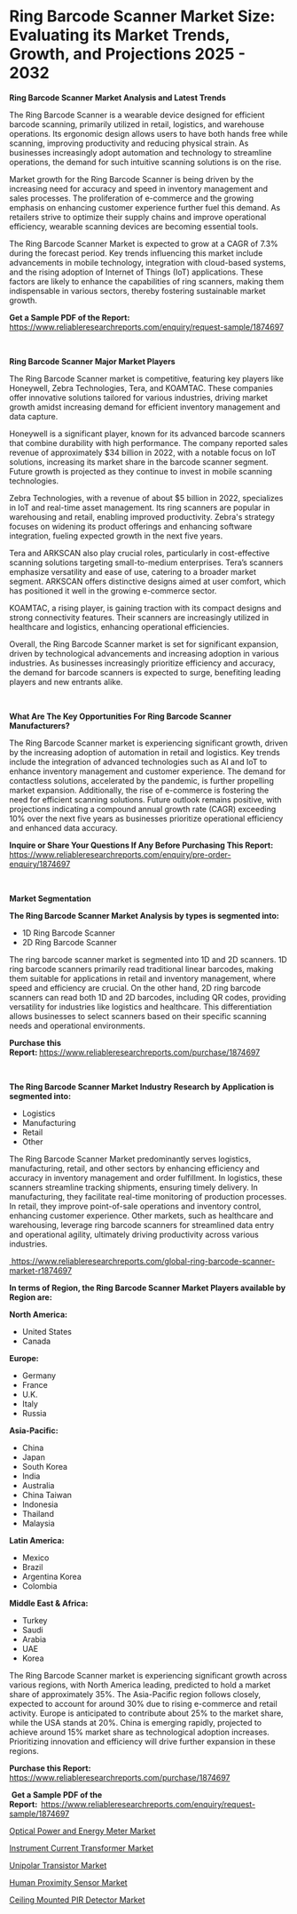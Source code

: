 <p><h1>Ring Barcode Scanner Market Size: Evaluating its Market Trends, Growth, and Projections 2025 - 2032</h1></p><p><strong>Ring Barcode Scanner Market Analysis and Latest Trends</strong></p>
<p><p>The Ring Barcode Scanner is a wearable device designed for efficient barcode scanning, primarily utilized in retail, logistics, and warehouse operations. Its ergonomic design allows users to have both hands free while scanning, improving productivity and reducing physical strain. As businesses increasingly adopt automation and technology to streamline operations, the demand for such intuitive scanning solutions is on the rise.</p><p>Market growth for the Ring Barcode Scanner is being driven by the increasing need for accuracy and speed in inventory management and sales processes. The proliferation of e-commerce and the growing emphasis on enhancing customer experience further fuel this demand. As retailers strive to optimize their supply chains and improve operational efficiency, wearable scanning devices are becoming essential tools.</p><p>The Ring Barcode Scanner Market is expected to grow at a CAGR of 7.3% during the forecast period. Key trends influencing this market include advancements in mobile technology, integration with cloud-based systems, and the rising adoption of Internet of Things (IoT) applications. These factors are likely to enhance the capabilities of ring scanners, making them indispensable in various sectors, thereby fostering sustainable market growth.</p></p>
<p><strong>Get a Sample PDF of the Report:&nbsp;</strong> <a href="https://www.reliableresearchreports.com/enquiry/request-sample/1874697?utm_campaign=83&utm_medium=2&utm_source=Github&utm_content=ia&utm_term=11022025&utm_id=ring-barcode-scanner">https://www.reliableresearchreports.com/enquiry/request-sample/1874697</a></p>
<p>&nbsp;</p>
<p><strong>Ring Barcode Scanner Major Market Players</strong></p>
<p><p>The Ring Barcode Scanner market is competitive, featuring key players like Honeywell, Zebra Technologies, Tera, and KOAMTAC. These companies offer innovative solutions tailored for various industries, driving market growth amidst increasing demand for efficient inventory management and data capture.</p><p>Honeywell is a significant player, known for its advanced barcode scanners that combine durability with high performance. The company reported sales revenue of approximately $34 billion in 2022, with a notable focus on IoT solutions, increasing its market share in the barcode scanner segment. Future growth is projected as they continue to invest in mobile scanning technologies.</p><p>Zebra Technologies, with a revenue of about $5 billion in 2022, specializes in IoT and real-time asset management. Its ring scanners are popular in warehousing and retail, enabling improved productivity. Zebra's strategy focuses on widening its product offerings and enhancing software integration, fueling expected growth in the next five years.</p><p>Tera and ARKSCAN also play crucial roles, particularly in cost-effective scanning solutions targeting small-to-medium enterprises. Tera’s scanners emphasize versatility and ease of use, catering to a broader market segment. ARKSCAN offers distinctive designs aimed at user comfort, which has positioned it well in the growing e-commerce sector.</p><p>KOAMTAC, a rising player, is gaining traction with its compact designs and strong connectivity features. Their scanners are increasingly utilized in healthcare and logistics, enhancing operational efficiencies. </p><p>Overall, the Ring Barcode Scanner market is set for significant expansion, driven by technological advancements and increasing adoption in various industries. As businesses increasingly prioritize efficiency and accuracy, the demand for barcode scanners is expected to surge, benefiting leading players and new entrants alike.</p></p>
<p>&nbsp;</p>
<p><strong>What Are The Key Opportunities For Ring Barcode Scanner Manufacturers?</strong></p>
<p><p>The Ring Barcode Scanner market is experiencing significant growth, driven by the increasing adoption of automation in retail and logistics. Key trends include the integration of advanced technologies such as AI and IoT to enhance inventory management and customer experience. The demand for contactless solutions, accelerated by the pandemic, is further propelling market expansion. Additionally, the rise of e-commerce is fostering the need for efficient scanning solutions. Future outlook remains positive, with projections indicating a compound annual growth rate (CAGR) exceeding 10% over the next five years as businesses prioritize operational efficiency and enhanced data accuracy.</p></p>
<p><strong>Inquire or Share Your Questions If Any Before Purchasing This Report:</strong> <a href="https://www.reliableresearchreports.com/enquiry/pre-order-enquiry/1874697?utm_campaign=83&utm_medium=2&utm_source=Github&utm_content=ia&utm_term=11022025&utm_id=ring-barcode-scanner">https://www.reliableresearchreports.com/enquiry/pre-order-enquiry/1874697</a></p>
<p>&nbsp;</p>
<p><strong>Market Segmentation</strong></p>
<p><strong>The Ring Barcode Scanner Market Analysis by types is segmented into:</strong></p>
<p><ul><li>1D Ring Barcode Scanner</li><li>2D Ring Barcode Scanner</li></ul></p>
<p><p>The ring barcode scanner market is segmented into 1D and 2D scanners. 1D ring barcode scanners primarily read traditional linear barcodes, making them suitable for applications in retail and inventory management, where speed and efficiency are crucial. On the other hand, 2D ring barcode scanners can read both 1D and 2D barcodes, including QR codes, providing versatility for industries like logistics and healthcare. This differentiation allows businesses to select scanners based on their specific scanning needs and operational environments.</p></p>
<p><strong>Purchase this Report:&nbsp;</strong><a href="https://www.reliableresearchreports.com/purchase/1874697?utm_campaign=83&utm_medium=2&utm_source=Github&utm_content=ia&utm_term=11022025&utm_id=ring-barcode-scanner">https://www.reliableresearchreports.com/purchase/1874697</a></p>
<p>&nbsp;</p>
<p><strong>The Ring Barcode Scanner Market Industry Research by Application is segmented into:</strong></p>
<p><ul><li>Logistics</li><li>Manufacturing</li><li>Retail</li><li>Other</li></ul></p>
<p><p>The Ring Barcode Scanner Market predominantly serves logistics, manufacturing, retail, and other sectors by enhancing efficiency and accuracy in inventory management and order fulfillment. In logistics, these scanners streamline tracking shipments, ensuring timely delivery. In manufacturing, they facilitate real-time monitoring of production processes. In retail, they improve point-of-sale operations and inventory control, enhancing customer experience. Other markets, such as healthcare and warehousing, leverage ring barcode scanners for streamlined data entry and operational agility, ultimately driving productivity across various industries.</p></p>
<p><a href="https://www.reliableresearchreports.com/global-ring-barcode-scanner-market-r1874697?utm_campaign=83&utm_medium=2&utm_source=Github&utm_content=ia&utm_term=11022025&utm_id=ring-barcode-scanner">&nbsp;https://www.reliableresearchreports.com/global-ring-barcode-scanner-market-r1874697</a></p>
<p><strong>In terms of Region, the Ring Barcode Scanner Market Players available by Region are:</strong></p>
<p>
    <p> <strong> North America: </strong>
        <ul>
            <li>United States</li>
            <li>Canada</li>
        </ul>
        </p> 
    <p> <strong> Europe: </strong>
        <ul>
            <li>Germany</li>
            <li>France</li>
            <li>U.K.</li>
            <li>Italy</li>
            <li>Russia</li>
        </ul>
        </p> 
    <p> <strong> Asia-Pacific: </strong>
        <ul>
            <li>China</li>
            <li>Japan</li>
            <li>South Korea</li>
            <li>India</li>
            <li>Australia</li>
            <li>China Taiwan</li>
            <li>Indonesia</li>
            <li>Thailand</li>
            <li>Malaysia</li>
        </ul>
        </p> 
    <p> <strong> Latin America: </strong>
        <ul>
            <li>Mexico</li>
            <li>Brazil</li>
            <li>Argentina Korea</li>
            <li>Colombia</li>
        </ul>
        </p> 
    <p> <strong> Middle East & Africa: </strong>
        <ul>
            <li>Turkey</li>
            <li>Saudi</li>
            <li>Arabia</li>
            <li>UAE</li>
            <li>Korea</li>
        </ul>
    </p>
    </p>
<p><p>The Ring Barcode Scanner market is experiencing significant growth across various regions, with North America leading, predicted to hold a market share of approximately 35%. The Asia-Pacific region follows closely, expected to account for around 30% due to rising e-commerce and retail activity. Europe is anticipated to contribute about 25% to the market share, while the USA stands at 20%. China is emerging rapidly, projected to achieve around 15% market share as technological adoption increases. Prioritizing innovation and efficiency will drive further expansion in these regions.</p></p>
<p><strong>Purchase this Report: </strong><a href="https://www.reliableresearchreports.com/purchase/1874697?utm_campaign=83&utm_medium=2&utm_source=Github&utm_content=ia&utm_term=11022025&utm_id=ring-barcode-scanner">https://www.reliableresearchreports.com/purchase/1874697</a></p>
<p>&nbsp;<strong>Get a Sample PDF of the Report:&nbsp;&nbsp;</strong><a href="https://www.reliableresearchreports.com/enquiry/request-sample/1874697?utm_campaign=83&utm_medium=2&utm_source=Github&utm_content=ia&utm_term=11022025&utm_id=ring-barcode-scanner">https://www.reliableresearchreports.com/enquiry/request-sample/1874697</a></p>
<p><strong></strong></p>
<p><p><a href="https://github.com/iroldilom/Market-Research-Report-List-1/blob/main/optical-power-and-energy-meter-market.md?utm_campaign=83&utm_medium=2&utm_source=Github&utm_content=ia&utm_term=11022025&utm_id=ring-barcode-scanner">Optical Power and Energy Meter Market</a></p><p><a href="https://github.com/slmagaddam/Market-Research-Report-List-1/blob/main/instrument-current-transformer-market.md?utm_campaign=83&utm_medium=2&utm_source=Github&utm_content=ia&utm_term=11022025&utm_id=ring-barcode-scanner">Instrument Current Transformer Market</a></p><p><a href="https://github.com/moazugavate/Market-Research-Report-List-1/blob/main/unipolar-transistor-market.md?utm_campaign=83&utm_medium=2&utm_source=Github&utm_content=ia&utm_term=11022025&utm_id=ring-barcode-scanner">Unipolar Transistor Market</a></p><p><a href="https://github.com/chkrselia/Market-Research-Report-List-1/blob/main/human-proximity-sensor-market.md?utm_campaign=83&utm_medium=2&utm_source=Github&utm_content=ia&utm_term=11022025&utm_id=ring-barcode-scanner">Human Proximity Sensor Market</a></p><p><a href="https://github.com/pidlisseas/Market-Research-Report-List-1/blob/main/ceiling-mounted-pir-detector-market.md?utm_campaign=83&utm_medium=2&utm_source=Github&utm_content=ia&utm_term=11022025&utm_id=ring-barcode-scanner">Ceiling Mounted PIR Detector Market</a></p></p>